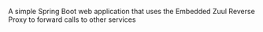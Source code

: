 A simple Spring Boot web application that uses the Embedded Zuul Reverse Proxy to forward calls to other services
 